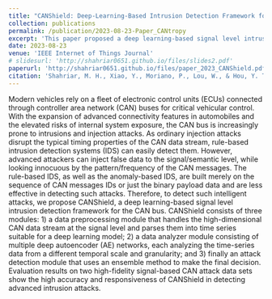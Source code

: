 ```yaml
---
title: "CANShield: Deep-Learning-Based Intrusion Detection Framework for Controller Area Networks at the Signal Level"
collection: publications
permalink: /publication/2023-08-23-Paper_CANtropy
excerpt: 'This paper proposed a deep learning-based signal level intrusion detection framework for the controller area network (CAN) bus.'
date: 2023-08-23
venue: 'IEEE Internet of Things Journal'
# slidesurl: 'http://shahriar0651.github.io/files/slides2.pdf'
paperurl: 'http://shahriar0651.github.io/files/paper_2023_CANShield.pdf'
citation: 'Shahriar, M. H., Xiao, Y., Moriano, P., Lou, W., & Hou, Y. T. (2023). CANShield: Deep Learning-Based Intrusion Detection Framework for Controller Area Networks at the Signal-Level. IEEE Internet of Things Journal.'
---
```


Modern vehicles rely on a fleet of electronic control units (ECUs) connected through controller area network (CAN) buses for critical vehicular control. With the expansion of advanced connectivity features in automobiles and the elevated risks of internal system exposure, the CAN bus is increasingly prone to intrusions and injection attacks. As ordinary injection attacks disrupt the typical timing properties of the CAN data stream, rule-based intrusion detection systems (IDS) can easily detect them. However, advanced attackers can inject false data to the signal/semantic level, while looking innocuous by the pattern/frequency of the CAN messages. The rule-based IDS, as well as the anomaly-based IDS, are built merely on the sequence of CAN messages IDs or just the binary payload data and are less effective in detecting such attacks. Therefore, to detect such intelligent attacks, we propose CANShield, a deep learning-based signal level intrusion detection framework for the CAN bus. CANShield consists of three modules: 1) a data preprocessing module that handles the high-dimensional CAN data stream at the signal level and parses them into time series suitable for a deep learning model; 2) a data analyzer module consisting of multiple deep autoencoder (AE) networks, each analyzing the time-series data from a different temporal scale and granularity; and 3) finally an attack detection module that uses an ensemble method to make the final decision. Evaluation results on two high-fidelity signal-based CAN attack data sets show the high accuracy and responsiveness of CANShield in detecting advanced intrusion attacks.